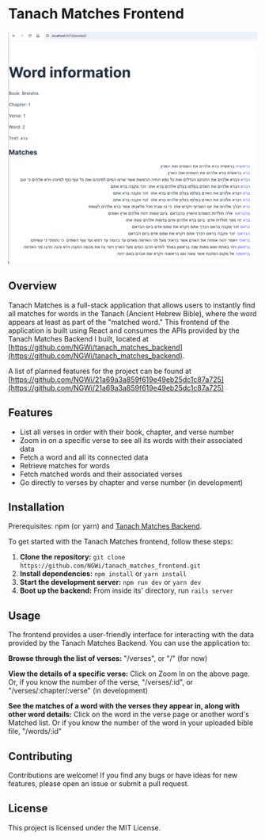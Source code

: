# Tanach Matches Frontend

![Word Page](./public/Screenshot.png)

## Overview

Tanach Matches is a full-stack application that allows users to instantly find all matches for words in the Tanach (Ancient Hebrew Bible), where the word appears at least as part of the "matched word." This frontend of the application is built using React and consumes the APIs provided by the Tanach Matches Backend I built, located at [https://github.com/NGWi/tanach_matches_backend](https://github.com/NGWi/tanach_matches_backend).

A list of planned features for the project can be found at [https://github.com/NGWi/21a69a3a859f619e49eb25dc1c87a725](https://github.com/NGWi/21a69a3a859f619e49eb25dc1c87a725)

## Features

- List all verses in order with their book, chapter, and verse number
- Zoom in on a specific verse to see all its words with their associated data
- Fetch a word and all its connected data
- Retrieve matches for words
- Fetch matched words and their associated verses
- Go directly to verses by chapter and verse number (in development)

## Installation

Prerequisites: npm (or yarn) and [Tanach Matches Backend](https://github.com/NGWi/tanach_matches_backend).

To get started with the Tanach Matches frontend, follow these steps:

1. **Clone the repository:** `git clone https://github.com/NGWi/tanach_matches_frontend.git`
2. **Install dependencies:** `npm install` or `yarn install`
3. **Start the development server:** `npm run dev` or `yarn dev`
4. **Boot up the backend:** From inside its' directory, run `rails server`

## Usage

The frontend provides a user-friendly interface for interacting with the data provided by the Tanach Matches Backend. You can use the application to:

**Browse through the list of verses:** "/verses", or "/" (for now)

**View the details of a specific verse:** Click on Zoom In on the above page. Or, if you know the number of the verse, "/verses/:id", or "/verses/:chapter/:verse" (in development)

**See the matches of a word with the verses they appear in, along with other word details:** Click on the word in the verse page or another word's Matched list. Or if you know the number of the word in your uploaded bible file, "/words/:id"

## Contributing

Contributions are welcome! If you find any bugs or have ideas for new features, please open an issue or submit a pull request.

## License

This project is licensed under the MIT License.

